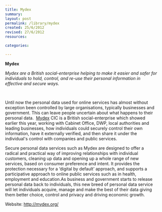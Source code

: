 ```yaml
---
title: Mydex
summary: 
layout: post
permalink: /library/mydex
created: 25/6/2012
revised: 27/6/2012
resources:

categories:

---
```


<p><strong>Mydex</strong></p>
<p><em>Mydex are a British social-enterprise helping to make it easier and safer for individuals to hold, control, and re-use their personal information in effective and secure ways.</em></p>
<p> </p>
<p>Until now the personal data used for online services has almost without exception been controlled by large organisations, typically businesses and government. This can leave people uncertain about what happens to their personal data.  <a href="http://mydex.org/" rel="nofollow">Mydex</a> CIC is a British social-enterprise which showed earlier this year, working with Cabinet Office, DWP, local authorities and leading businesses, how individuals could securely control their own information, have it externally verified, and then share it under the individual's control with companies and public services.</p>
<p>Secure personal data services such as Mydex are designed to offer a radical and practical way of improving relationships with individual customers, cleaning up data and opening up a whole range of new services, based on consumer preference and intent. It provides the protection necessary for a ‘digital by default’ approach, and supports a participative approach to online public services such as in health, employment and education.As business and government starts to release personal data back to individuals, this new breed of personal data service will let individuals acquire, manage and make the best of their data giving them better choice, control and privacy and driving economic growth.</p>
<p>Website: <a href="http://mydex.org/" rel="nofollow">http://mydex.org/</a></p>
